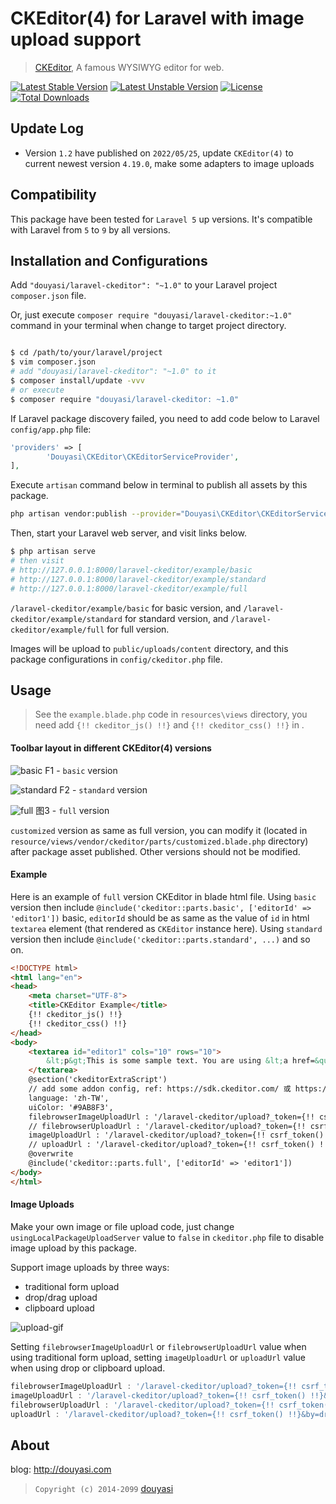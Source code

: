 # CKEditor(4) for Laravel with image upload support

>  [CKEditor](https://ckeditor.com), A famous WYSIWYG editor for web.

[![Latest Stable Version](https://poser.pugx.org/douyasi/laravel-ckeditor/v/stable.svg?format=flat-square)](https://packagist.org/packages/douyasi/laravel-ckeditor)
[![Latest Unstable Version](https://poser.pugx.org/douyasi/laravel-ckeditor/v/unstable.svg?format=flat-square)](https://packagist.org/packages/douyasi/laravel-ckeditor)
[![License](https://poser.pugx.org/douyasi/laravel-ckeditor/license?format=flat-square)](https://packagist.org/packages/douyasi/laravel-ckeditor)
[![Total Downloads](https://poser.pugx.org/douyasi/laravel-ckeditor/downloads?format=flat-square)](https://packagist.org/packages/douyasi/laravel-ckeditor)

## Update Log

- Version `1.2` have published on `2022/05/25`, update `CKEditor(4)` to current newest version `4.19.0`, make some adapters to image uploads

## Compatibility

This package have been tested for `Laravel 5` up versions. It's compatible with Laravel from `5` to `9` by all versions.

## Installation and Configurations

Add `"douyasi/laravel-ckeditor": "~1.0"` to your Laravel project `composer.json` file. 

Or, just execute `composer require "douyasi/laravel-ckeditor:~1.0"` command in your terminal when change to target project directory.

```bash

$ cd /path/to/your/laravel/project
$ vim composer.json
# add "douyasi/laravel-ckeditor": "~1.0" to it
$ composer install/update -vvv
# or execute
$ composer require "douyasi/laravel-ckeditor: ~1.0"
```

If Laravel package discovery failed, you need to add code below to Laravel `config/app.php` file:

```php
'providers' => [
        'Douyasi\CKEditor\CKEditorServiceProvider',
],
```

Execute `artisan` command below in terminal to publish all assets by this package.

```bash
php artisan vendor:publish --provider="Douyasi\CKEditor\CKEditorServiceProvider" --force
```

Then, start your Laravel web server, and visit links below.

```bash
$ php artisan serve
# then visit
# http://127.0.0.1:8000/laravel-ckeditor/example/basic
# http://127.0.0.1:8000/laravel-ckeditor/example/standard
# http://127.0.0.1:8000/laravel-ckeditor/example/full
```

`/laravel-ckeditor/example/basic` for basic version, and `/laravel-ckeditor/example/standard` for standard version, and `/laravel-ckeditor/example/full` for full version.

Images will be upload to `public/uploads/content` directory, and this package configurations in  `config/ckeditor.php` file.

## Usage

>   See the `example.blade.php` code in `resources\views` directory, you need add `{!! ckeditor_js() !!}` and `{!! ckeditor_css() !!}` in .

#### Toolbar layout in different CKEditor(4) versions

![basic](http://mweb-upyun.test.upcdn.net/2018/01/12/23f5d8cb246f111d2ab1d83abfad2cf0.png)
F1 - `basic` version

![standard](http://mweb-upyun.test.upcdn.net/2018/01/12/f41ba89ad60005d6d52fa8ff8962c296.png)
F2 - `standard` version

![full](http://mweb-upyun.test.upcdn.net/2018/01/12/62a7d4b79d60f739b314619049b2511c.png)
图3 - `full` version

`customized` version as same as full version, you can modify it (located in `resource/views/vendor/ckeditor/parts/customized.blade.php` directory) after package asset published. Other versions should not be modified. 


#### Example

Here is an example of `full` version CKEditor in blade html file. Using `basic` version then include `@include('ckeditor::parts.basic', ['editorId' => 'editor1'])` basic, `editorId` should be as same as the value of `id` in html `textarea` element (that rendered as `CKEditor` instance here). Using `standard` version then include `@include('ckeditor::parts.standard', ...)` and so on.

```html
<!DOCTYPE html>
<html lang="en">
<head>
    <meta charset="UTF-8">
    <title>CKEditor Example</title>
    {!! ckeditor_js() !!}
    {!! ckeditor_css() !!}
</head>
<body>
    <textarea id="editor1" cols="10" rows="10">
        &lt;p&gt;This is some sample text. You are using &lt;a href=&quot;http://ckeditor.com&quot;&gt;CKEditor&lt;/a&gt;, an online &lt;abbr title=&quot;What You See Is What You Get&quot;&gt;WYSIWYG&lt;/abbr&gt;&amp;nbsp;editor.&lt;/p&gt;
    </textarea>
    @section('ckeditorExtraScript')
    // add some addon config, ref: https://sdk.ckeditor.com/ 或 https://docs.ckeditor.com/ckeditor4/docs/
    language: 'zh-TW',
    uiColor: '#9AB8F3',
    filebrowserImageUploadUrl : '/laravel-ckeditor/upload?_token={!! csrf_token() !!}&type=Images&by=btn_up',
    // filebrowserUploadUrl : '/laravel-ckeditor/upload?_token={!! csrf_token() !!}&by=btn_up',
    imageUploadUrl : '/laravel-ckeditor/upload?_token={!! csrf_token() !!}&type=Images&by=drop_or_clipboard_up',  // only for image
    // uploadUrl : '/laravel-ckeditor/upload?_token={!! csrf_token() !!}&by=drop_or_clipboard_up',
    @overwrite
    @include('ckeditor::parts.full', ['editorId' => 'editor1'])
</body>
</html>
```

#### Image Uploads

Make your own image or file upload code, just change `usingLocalPackageUploadServer` value to `false` in `ckeditor.php` file to disable image upload by this package.

Support image uploads by three ways:

- traditional form upload
- drop/drag upload
- clipboard upload

![upload-gif](https://s1.ystatic.cn/uploads/content/20180503/5aeb2a713fcf5_45o.gif) 

Setting `filebrowserImageUploadUrl` or `filebrowserUploadUrl` value when using traditional form upload, setting `imageUploadUrl` or `uploadUrl` value when using drop or clipboard upload.

```javascript
filebrowserImageUploadUrl : '/laravel-ckeditor/upload?_token={!! csrf_token() !!}&type=Images&by=btn_up',
imageUploadUrl : '/laravel-ckeditor/upload?_token={!! csrf_token() !!}&type=Images&by=drop_or_clipboard_up',
filebrowserUploadUrl : '/laravel-ckeditor/upload?_token={!! csrf_token() !!}&by=btn_up',
uploadUrl : '/laravel-ckeditor/upload?_token={!! csrf_token() !!}&by=drop_or_clipboard_up',
```

## About

blog: http://douyasi.com

>   `Copyright (c) 2014-2099` [douyasi](https://github.com/douyasi)